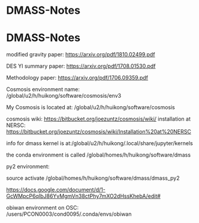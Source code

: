 # DMASS-Notes
# DMASS-Notes

modified gravity paper: https://arxiv.org/pdf/1810.02499.pdf

DES YI summary paper: https://arxiv.org/pdf/1708.01530.pdf

Methodology paper: https://arxiv.org/pdf/1706.09359.pdf

Cosmosis environment name: /global/u2/h/huikong/software/cosmosis/env3

My Cosmosis is located at: /global/u2/h/huikong/software/cosmosis

cosmosis wiki: https://bitbucket.org/joezuntz/cosmosis/wiki/
installation at NERSC: https://bitbucket.org/joezuntz/cosmosis/wiki/Installation%20at%20NERSC


info for dmass kernel is at:/global/u2/h/huikong/.local/share/jupyter/kernels

the conda environment is called /global/homes/h/huikong/software/dmass


py2 environment:

source activate /global/homes/h/huikong/software/dmass/dmass_py2


https://docs.google.com/document/d/1-GcWMpcP6qIbJ86YvMgmVn38ctPhy7mXO2dHssKhebA/edit#


obiwan environment on OSC: /users/PCON0003/cond0095/.conda/envs/obiwan
